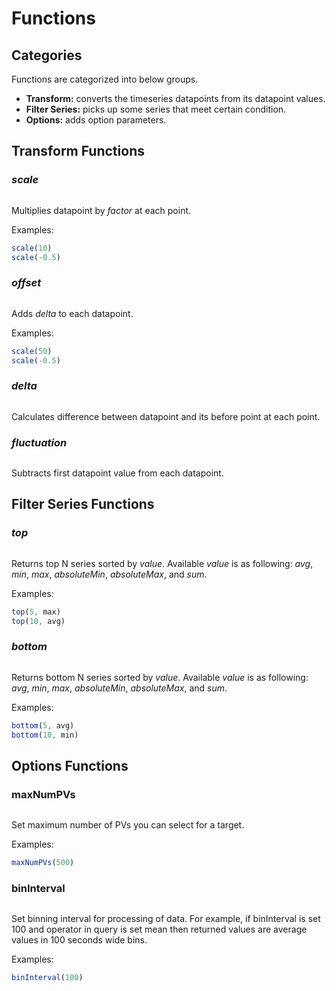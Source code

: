 # Functions
## Categories
Functions are categorized into below groups.

- **Transform:** converts the timeseries datapoints from its datapoint values.
- **Filter Series:** picks up some series that meet certain condition.
- **Options:** adds option parameters.

## Transform Functions

### _scale_
``` function:: scale(factor)
```

Multiplies datapoint by _factor_ at each point.

Examples:

```js
scale(10)
scale(-0.5)
```

### _offset_
``` function:: offset(delta)
```

Adds _delta_ to each datapoint.

Examples:

```js
scale(50)
scale(-0.5)
```

### _delta_
``` function:: delta()
```

Calculates difference between datapoint and its before point at each point.

### _fluctuation_
``` function:: fluctuation()
```

Subtracts first datapoint value from each datapoint.

## Filter Series Functions

### _top_
``` function:: top(number, value)
```

Returns top N series sorted by _value_.
Available _value_ is as following: _avg_, _min_, _max_, _absoluteMin_, _absoluteMax_, and _sum_.

Examples:

```js
top(5, max)
top(10, avg)
```

### _bottom_
``` function:: bottom(number, value)
```

Returns bottom N series sorted by _value_.
Available _value_ is as following: _avg_, _min_, _max_, _absoluteMin_, _absoluteMax_, and _sum_.

Examples:

```js
bottom(5, avg)
bottom(10, min)
```

## Options Functions
### maxNumPVs
``` function:: maxNumPVs(number)
```

Set maximum number of PVs you can select for a target.

Examples:

```js
maxNumPVs(500)
```

### binInterval
``` function:: binInterval(interval)
```

Set binning interval for processing of data.
For example, if binInterval is set 100 and operator in query is set mean then returned values are average values in 100 seconds wide bins.

Examples:

```js
binInterval(100)
```
